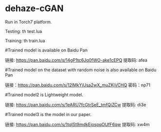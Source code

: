 # dehaze-cGAN
Run in Torch7 platform.

Testing:
th test.lua

Training:
th train.lua

#Trained model is available on Baidu Pan

链接: https://pan.baidu.com/s/14gP1tc6Jq0fWO-ake1cEPQ 提取码: afea

#Trained model on the dataset with random noise is also available on Baidu Pan

链接：https://pan.baidu.com/s/12lMkYjUsa2wX_muZKjVCHQ 密码：np71

#Trained model2 is Lightweight model.

链接: https://pan.baidu.com/s/1eARU7fcGtrSeE_tmfQjZCw 提取码: di3e


#Trained model3 is the model in our paper.

链接: https://pan.baidu.com/s/1tqISt9mdkEjospqOUfF6qw 提取码: xw4m
